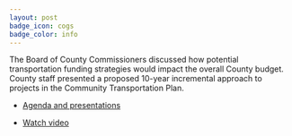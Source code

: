 ```yaml
---
layout: post
badge_icon: cogs
badge_color: info
---
```


The Board of County Commissioners discussed how potential transportation funding strategies would impact the overall County budget. County staff presented a proposed 10-year incremental approach to projects in the Community Transportation Plan.

* [Agenda and presentations](http://agenda.hillsboroughcounty.org/cache/00003/671/02-24-16%20County%20Budget%20Transportation%20WS.pdf)

* [Watch video](http://65.49.32.144/Hillsborough/260adf92-a2d4-4b5e-b541-81a849513198/BOCC_Workshop_2_24_2016/presentation_file/mgpresenter.html?Stream=low)
